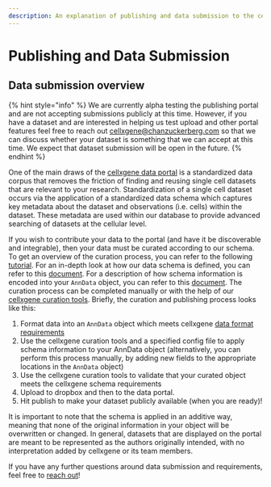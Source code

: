 ```yaml
---
description: An explanation of publishing and data submission to the cellxgene data portal
---
```


# Publishing and Data Submission

## Data submission overview

{% hint style="info" %}
We are currently alpha testing the publishing portal and are not accepting submissions publicly at this time. However, if you have a dataset and are interested in helping us test upload and other portal features feel free to reach out [cellxgene@chanzuckerberg.com](mailto:cellxgene@chanzuckerberg.com) so that we can discuss whether your dataset is something that we can accept at this time. We expect that dataset submission will be open in the future.
{% endhint %}

One of the main draws of the [cellxgene data portal](https://cellxgene.cziscience.com/) is a standardized data corpus that removes the friction of finding and reusing single cell datasets that are relevant to your research. Standardization of a single cell dataset occurs via the application of a standardized data schema which captures key metadata about the dataset and observations \(i.e. cells\) within the dataset. These metadata are used within our database to provide advanced searching of datasets at the cellular level.

If you wish to contribute your data to the portal \(and have it be discoverable and integrable\), then your data must be curated according to our schema. To get an overview of the curation process, you can refer to the following [tutorial](https://github.com/chanzuckerberg/single-cell-curation/blob/tutorial-prototype/docs/curation-proto-tut.md). For an in-depth look at how our data schema is defined, you can refer to this [document](https://github.com/chanzuckerberg/single-cell-curation/blob/main/docs/corpora_schema.md). For a description of how schema information is encoded into your `AnnData` object, you can refer to this [document](https://github.com/chanzuckerberg/single-cell-curation/blob/ambrosecarr/schema-v1.1.1/schema/1.1.1/anndata_encoding.md). The curation process can be completed manually or with the help of our[ cellxgene curation tools](https://github.com/chanzuckerberg/single-cell-curation/blob/main/docs/schema_guide.md). Briefly, the curation and publishing process looks like this:

1. Format data into an `AnnData` object which meets cellxgene [data format requirements](../desktop/data-reqs.md)
2. Use the cellxgene curation tools and a specified config file to apply schema information to your AnnData object \(alternatively, you can perform this process manually, by adding new fields to the appropriate locations in the `AnnData` object\)
3. Use the cellxgene curation tools to validate that your curated object meets the cellxgene schema requirements
4. Upload to dropbox and then to the data portal.
5. Hit publish to make your dataset publicly available \(when you are ready\)!

It is important to note that the schema is applied in an additive way, meaning that none of the original information in your object will be overwritten or changed. In general, datasets that are displayed on the portal are meant to be represented as the authors originally intended, with no interpretation added by cellxgene or its team members.

If you have any further questions around data submission and requirements, feel free to [reach out](mailto:cellxgene@chanzuckerberg.com)!

~~~~


